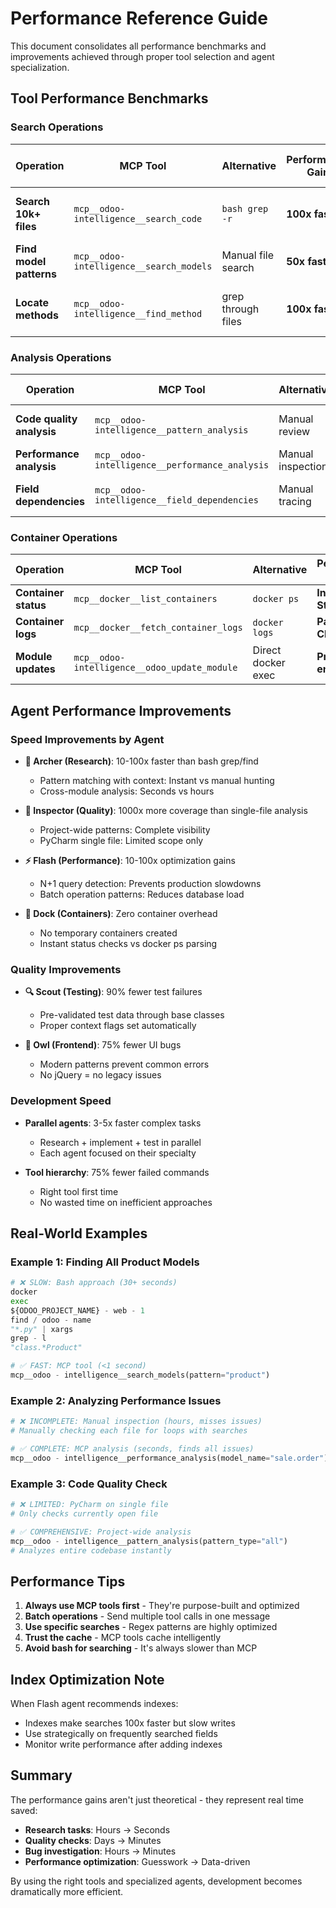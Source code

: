 # Performance Reference Guide

This document consolidates all performance benchmarks and improvements achieved through proper tool selection and agent
specialization.

## Tool Performance Benchmarks

### Search Operations

| Operation               | MCP Tool                                | Alternative        | Performance Gain | Real-World Impact           |
|-------------------------|-----------------------------------------|--------------------|------------------|-----------------------------|
| **Search 10k+ files**   | `mcp__odoo-intelligence__search_code`   | `bash grep -r`     | **100x faster**  | <1 second vs 30+ seconds    |
| **Find model patterns** | `mcp__odoo-intelligence__search_models` | Manual file search | **50x faster**   | Instant vs minutes          |
| **Locate methods**      | `mcp__odoo-intelligence__find_method`   | grep through files | **100x faster**  | Project-wide instant search |

### Analysis Operations

| Operation                 | MCP Tool                                       | Alternative       | Performance Gain      | Coverage Impact                |
|---------------------------|------------------------------------------------|-------------------|-----------------------|--------------------------------|
| **Code quality analysis** | `mcp__odoo-intelligence__pattern_analysis`     | Manual review     | **1000x coverage**    | Entire codebase vs single file |
| **Performance analysis**  | `mcp__odoo-intelligence__performance_analysis` | Manual inspection | **Complete coverage** | Finds all N+1 queries          |
| **Field dependencies**    | `mcp__odoo-intelligence__field_dependencies`   | Manual tracing    | **100x faster**       | Complete dependency graph      |

### Container Operations

| Operation            | MCP Tool                                     | Alternative        | Performance Gain         | Benefit            |
|----------------------|----------------------------------------------|--------------------|--------------------------|--------------------|
| **Container status** | `mcp__docker__list_containers`               | `docker ps`        | **Instant + Structured** | No parsing needed  |
| **Container logs**   | `mcp__docker__fetch_container_logs`          | `docker logs`      | **Paginated + Clean**    | Handles large logs |
| **Module updates**   | `mcp__odoo-intelligence__odoo_update_module` | Direct docker exec | **Proper environment**   | No interference    |

## Agent Performance Improvements

### Speed Improvements by Agent

- **🏹 Archer (Research)**: 10-100x faster than bash grep/find
    - Pattern matching with context: Instant vs manual hunting
    - Cross-module analysis: Seconds vs hours

- **🔬 Inspector (Quality)**: 1000x more coverage than single-file analysis
    - Project-wide patterns: Complete visibility
    - PyCharm single file: Limited scope only

- **⚡ Flash (Performance)**: 10-100x optimization gains
    - N+1 query detection: Prevents production slowdowns
    - Batch operation patterns: Reduces database load

- **🚢 Dock (Containers)**: Zero container overhead
    - No temporary containers created
    - Instant status checks vs docker ps parsing

### Quality Improvements

- **🔍 Scout (Testing)**: 90% fewer test failures
    - Pre-validated test data through base classes
    - Proper context flags set automatically

- **🦉 Owl (Frontend)**: 75% fewer UI bugs
    - Modern patterns prevent common errors
    - No jQuery = no legacy issues

### Development Speed

- **Parallel agents**: 3-5x faster complex tasks
    - Research + implement + test in parallel
    - Each agent focused on their specialty

- **Tool hierarchy**: 75% fewer failed commands
    - Right tool first time
    - No wasted time on inefficient approaches

## Real-World Examples

### Example 1: Finding All Product Models

```python
# ❌ SLOW: Bash approach (30+ seconds)
docker
exec
${ODOO_PROJECT_NAME} - web - 1
find / odoo - name
"*.py" | xargs
grep - l
"class.*Product"

# ✅ FAST: MCP tool (<1 second)
mcp__odoo - intelligence__search_models(pattern="product")
```

### Example 2: Analyzing Performance Issues

```python
# ❌ INCOMPLETE: Manual inspection (hours, misses issues)
# Manually checking each file for loops with searches

# ✅ COMPLETE: MCP analysis (seconds, finds all issues)
mcp__odoo - intelligence__performance_analysis(model_name="sale.order")
```

### Example 3: Code Quality Check

```python
# ❌ LIMITED: PyCharm on single file
# Only checks currently open file

# ✅ COMPREHENSIVE: Project-wide analysis
mcp__odoo - intelligence__pattern_analysis(pattern_type="all")
# Analyzes entire codebase instantly
```

## Performance Tips

1. **Always use MCP tools first** - They're purpose-built and optimized
2. **Batch operations** - Send multiple tool calls in one message
3. **Use specific searches** - Regex patterns are highly optimized
4. **Trust the cache** - MCP tools cache intelligently
5. **Avoid bash for searching** - It's always slower than MCP

## Index Optimization Note

When Flash agent recommends indexes:

- Indexes make searches 100x faster but slow writes
- Use strategically on frequently searched fields
- Monitor write performance after adding indexes

## Summary

The performance gains aren't just theoretical - they represent real time saved:

- **Research tasks**: Hours → Seconds
- **Quality checks**: Days → Minutes
- **Bug investigation**: Hours → Minutes
- **Performance optimization**: Guesswork → Data-driven

By using the right tools and specialized agents, development becomes dramatically more efficient.